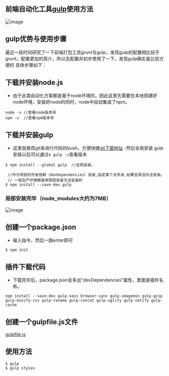 ## 前端自动化工具[gulp](http://www.gulpjs.com.cn/)使用方法
![image](https://cloud.githubusercontent.com/assets/18028533/20460560/bef82c04-af21-11e6-9827-b891425d7f8c.png)

## gulp优势与使用步骤
最近一段时间研究了一下前端打包工具grunt与gulp，发现gulp的配置相比较于grunt，配置更加的简介，所以去配置并初步使用了一下，发现gulp确实是比较方便的
具体步骤如下：
## 下载并安装node.js
- 由于此类自动化方案都是基于node环境的，因此这里先需要在本地搭建好node环境，安装好node的同时，node中自动集成了npm。
```
node -v //查看node版本号
npm -v  //查看npm版本号
```
## 下载并安装gulp
- 这里我推荐git来进行代码的bush，方便快捷[git下载地址](https://git-scm.com/downloads)
-然后全局安装 gulp安装以后可以通过`$ gulp -v`查看版本
```
$ npm install --global gulp  //全局安装。

 //作为项目的开发依赖（devDependencies）安装,指定某个文件夹,如果全局没办法安装。
 // 一般生产环境都是用局部安装方法安装的
$ npm install --save-dev gulp 
```
### 局部安装完毕（node_modules大约为7MB）
![image](https://cloud.githubusercontent.com/assets/18028533/20479491/60b49f44-b019-11e6-8dd1-072a57b94ecf.png)

## 创建一个package.json
- 输入指令，然后一路enter即可
```
$ npm init
```

## 插件下载代码 
- 下载完毕后，package.json会多出"devDependencies"属性，里面是插件名称。
```
npm install --save-dev gulp-sass browser-sync gulp-imagemin gulp-gzip gulp-minify-css gulp-rename gulp-concat gulp-uglify gulp-notify gulp-cache
```
## 创建一个gulpfile.js文件
[gulpfile.js](https://github.com/Kelichao/gulp/blob/master/gulpfile.js)

## 使用方法
```
$ gulp
$ gulp styles
```
